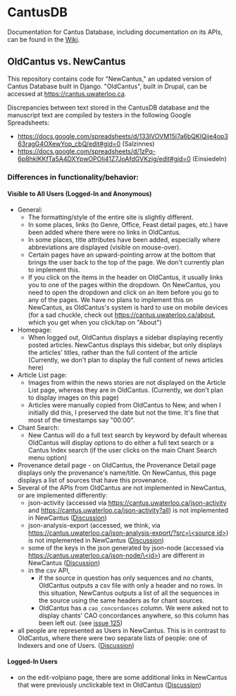 # CantusDB
Documentation for Cantus Database, including documentation on its APIs, can be found in the [Wiki](https://github.com/DDMAL/CantusDB/wiki).

## OldCantus vs. NewCantus

This repository contains code for "NewCantus," an updated version of Cantus Database built in Django. "OldCantus", built in Drupal, can be accessed at https://cantus.uwaterloo.ca.

Discrepancies between text stored in the CantusDB database and the manuscript text are compiled by testers in the following Google Spreadsheets: 
- https://docs.google.com/spreadsheets/d/133lVOVM15l7a6bQKIQije4op363ragG4OXewYop_cbQ/edit#gid=0 (Salzinnes)
- https://docs.google.com/spreadsheets/d/1zPq-6p8hklKKfTa5A4DXYpwOPOIi41Z7JoAfdGVKzig/edit#gid=0 (Einsiedeln)

### Differences in functionality/behavior:
#### Visible to All Users (Logged-In and Anonymous)
- General:
  - The formatting/style of the entire site is slightly different.
  - In some places, links (to Genre, Office, Feast detail pages, etc.) have been added where there were no links in OldCantus.
  - In some places, title attributes have been added, especially where abbreviations are displayed (visible on mouse-over).
  - Certain pages have an upward-pointing arrow at the bottom that brings the user back to the top of the page. We don't currently plan to implement this.
  - If you click on the items in the header on OldCantus, it usually links you to one of the pages within the dropdown. On NewCantus, you need to open the dropdown and click on an item before you go to any of the pages. We have no plans to implement this on NewCantus, as OldCantus's system is hard to use on mobile devices (for a sad chuckle, check out https://cantus.uwaterloo.ca/about, which you get when you click/tap on "About")
- Homepage:
  - When logged out, OldCantus displays a sidebar displaying recently posted articles. NewCantus displays this sidebar, but only displays the articles' titles, rather than the full content of the article (Currently, we don't plan to display the full content of news articles here)
- Article List page:
  - Images from within the news stories are not displayed on the Article List page, whereas they are in OldCantus. (Currently, we don't plan to display images on this page)
  - Articles were manually copied from OldCantus to New, and when I initially did this, I preserved the date but not the time. It's fine that most of the timestamps say "00:00".
- Chant Search:
  - New Cantus will do a full text search by keyword by default whereas OldCantus will display options to do either a full text search or a Cantus Index search (if the user clicks on the main Chant Search menu option)
- Provenance detail page - on OldCantus, the Provenance Detail page displays only the provenance's name/title. On NewCantus, this page displays a list of sources that have this provenance.
- Several of the APIs from OldCantus are not implemented in NewCantus, or are implemented differently:
  - json-activity (accessed via https://cantus.uwaterloo.ca/json-activity and https://cantus.uwaterloo.ca/json-activity?all) is not implemented in NewCantus ([Discussion](https://github.com/DDMAL/CantusDB/issues/126))
  - json-analysis-export (accessed, we think, via [https://cantus.uwaterloo.ca/json-analysis-export/?src=\<source id\>](https://cantus.uwaterloo.ca/json-analysis-export/?src=123591)) is not implemented in NewCantus ([Discussion](https://github.com/DDMAL/CantusDB/issues/124))
  - some of the keys in the json generated by json-node (accessed via [https://cantus.uwaterloo.ca/json-node/\<id\>](https://cantus.uwaterloo.ca/json-node/123591)) are different in NewCantus ([Discussion](https://github.com/DDMAL/CantusDB/issues/106))
  - in the csv API,
    - if the source in question has only sequences and no chants, OldCantus outputs a csv file with only a header and no rows. In this situation, NewCantus outputs a list of all the sequences in the source using the same headers as for chant sources.
    - OldCantus has a `cao_concordances` column. We were asked not to display chants' CAO concordances anywhere, so this column has been left out. (see [issue 125](https://github.com/DDMAL/CantusDB/issues/125))
- all people are represented as Users in NewCantus. This is in contrast to OldCantus, where there were two separate lists of people: one of Indexers and one of Users. ([Discussion](https://github.com/DDMAL/CantusDB/issues/218))

#### Logged-In Users
- on the edit-volpiano page, there are some additional links in NewCantus that were previously unclickable text in OldCantus ([Discussion](https://github.com/DDMAL/CantusDB/issues/253))
